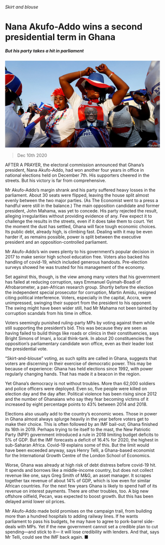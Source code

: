 ###### Skirt and blouse

# Nana Akufo-Addo wins a second presidential term in Ghana 

##### But his party takes a hit in parliament 

![image](images/20201212_MAP503.jpg) 

> Dec 10th 2020 


AFTER A PRAYER, the electoral commission announced that Ghana’s president, Nana Akufo-Addo, had won another four years in office in national elections held on December 7th. His supporters cheered in the streets. But his victory is far from comprehensive.


Mr Akufo-Addo’s margin shrank and his party suffered heavy losses in the parliament. About 30 seats were flipped, leaving the house split almost evenly between the two major parties. (As The Economist went to a press a handful were still in the balance.) The main opposition candidate and former president, John Mahama, was yet to concede. His party rejected the result, alleging irregularities without providing evidence of any. Few expect it to challenge the results in the streets, even if it does take them to court. Yet the moment the dust has settled, Ghana will face tough economic choices. Its public debt, already high, is climbing fast. Dealing with it may be even harder if, as remains possible, power is split between the executive president and an opposition-controlled parliament.



Mr Akufo-Addo’s win owes plenty to his government’s popular decision in 2017 to make senior high school education free. Voters also backed his handling of covid-19, which included generous handouts. Pre-election surveys showed he was trusted for his management of the economy.


Set against this, though, is the view among many voters that his government has failed at reducing corruption, says Emmanuel Gyimah-Boadi of Afrobarometer, a pan-African research group. Shortly before the election the independent special prosecutor for corruption, Martin Amidu, resigned citing political interference. Voters, especially in the capital, Accra, were unimpressed, swinging their support from the president to his opponent. The swing might have been wider still, had Mr Mahama not been tainted by corruption scandals from his time in office.


Voters seemingly punished ruling-party MPs by voting against them while still supporting the president’s bid. This was because they are seen as having failed to build things like roads or clinics in their constituencies, says Bright Simons of Imani, a local think-tank. In about 20 constituencies the opposition’s parliamentary candidate won office, even as their leader lost the presidential vote.


“Skirt-and-blouse” voting, as such splits are called in Ghana, suggests that voters are discerning in their exercise of democratic power. This may be because of experience: Ghana has held elections since 1992, with power regularly changing hands. That has made it a beacon in the region.


Yet Ghana’s democracy is not without troubles. More than 62,000 soldiers and police officers were deployed. Even so, five people were killed on election day and the day after. Political violence has been rising since 2012 and the number of Ghanaians who say they fear becoming victims of it increased by eight percentage points to 43% between 2014 and 2018.


Elections also usually add to the country’s economic woes. Those in power in Ghana almost always splurge heavily in the year before voters get to make their choice. This is often followed by an IMF bail-out; Ghana finished its 16th in 2019. Perhaps trying to tie itself to the mast, the New Patriotic Party (NPP) government introduced a rule in 2018 limiting budget deficits to 5% of GDP. But the IMF forecasts a deficit of 16.4% for 2020, the highest in sub-Saharan Africa. Covid-19 explains some of this. But the limit would have been exceeded anyway, says Henry Telli, a Ghana-based economist for the International Growth Centre of the London School of Economics.


Worse, Ghana was already at high risk of debt distress before covid-19 hit. It spends and borrows like a middle-income country, but does not collect revenue like one, says Greg Smith of M&amp;G, an asset manager. It scrapes together tax revenue of about 14% of GDP, which is low even for similar African countries. For the next few years Ghana is likely to spend half of its revenue on interest payments. There are other troubles, too. A big new offshore oilfield, Pecan, was expected to boost growth. But this has been delayed amid lower oil prices.


Mr Akufo-Addo made bold promises on the campaign trail, from building more than a hundred hospitals to adding railway lines. If he wants parliament to pass his budgets, he may have to agree to pork-barrel side-deals with MPs. Yet if the new government cannot set a credible plan to cut spending—and stick to it— it will lose credibility with lenders. And that, says Mr Telli, could see the IMF back again. ■

